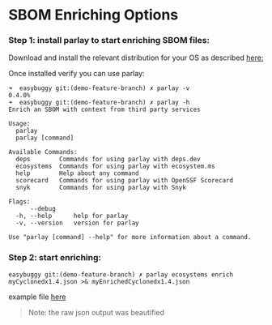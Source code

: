 # SBOM Enriching Options

### Step 1: install parlay to start enriching SBOM files:
Download and install the relevant distribution for your OS as described [here:](https://github.com/snyk/parlay?tab=readme-ov-file#installation)

Once installed verify you can use parlay:
```
➜  easybuggy git:(demo-feature-branch) ✗ parlay -v
0.4.0%
➜  easybuggy git:(demo-feature-branch) ✗ parlay -h
Enrich an SBOM with context from third party services

Usage:
  parlay
  parlay [command]

Available Commands:
  deps        Commands for using parlay with deps.dev
  ecosystems  Commands for using parlay with ecosystem.ms
  help        Help about any command
  scorecard   Commands for using parlay with OpenSSF Scorecard
  snyk        Commands for using parlay with Snyk

Flags:
      --debug
  -h, --help      help for parlay
  -v, --version   version for parlay

Use "parlay [command] --help" for more information about a command.
```

### Step 2: start enriching:

```
easybuggy git:(demo-feature-branch) ✗ parlay ecosystems enrich myCyclonedx1.4.json >& myEnrichedCyclonedx1.4.json
```

example file [here](https://github.com/nirw-snyk/sbom-demo/blob/main/samples/myEnrichedCyclonedx1.4.json)
>Note: the raw json output was beautified


###